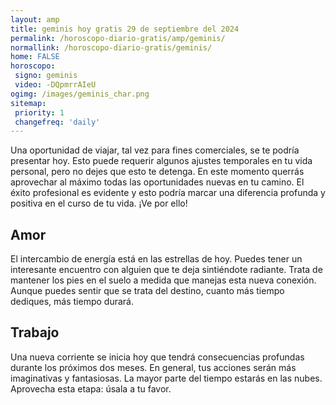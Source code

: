 ```yaml
---
layout: amp
title: geminis hoy gratis 29 de septiembre del 2024 
permalink: /horoscopo-diario-gratis/amp/geminis/
normallink: /horoscopo-diario-gratis/geminis/
home: FALSE
horoscopo:
 signo: geminis
 video: -DQpmrrAIeU
ogimg: /images/geminis_char.png
sitemap:
 priority: 1
 changefreq: 'daily'
---
```



Una oportunidad de viajar, tal vez para fines comerciales, se te podría presentar hoy. Esto puede requerir algunos ajustes temporales en tu vida personal, pero no dejes que esto te detenga. En este momento querrás aprovechar al máximo todas las oportunidades nuevas en tu camino. El éxito profesional es evidente y esto podría marcar una diferencia profunda y positiva en el curso de tu vida. ¡Ve por ello!

## Amor

El intercambio de energía está en las estrellas de hoy. Puedes tener un interesante encuentro con alguien que te deja sintiéndote radiante. Trata de mantener los pies en el suelo a medida que manejas esta nueva conexión. Aunque puedes sentir que se trata del destino, cuanto más tiempo dediques, más tiempo durará.

## Trabajo

Una nueva corriente se inicia hoy que tendrá consecuencias profundas durante los próximos dos meses. En general, tus acciones serán más imaginativas y fantasiosas. La mayor parte del tiempo estarás en las nubes. Aprovecha esta etapa: úsala a tu favor.